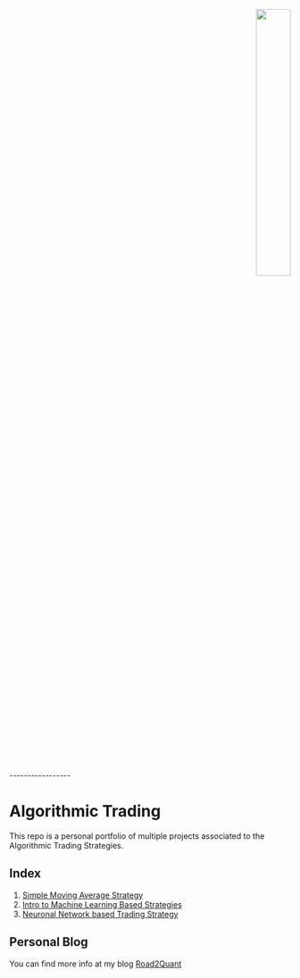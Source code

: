 
<div align="right">
  <a href="http://www.road2quant.com">
    <img src="https://uploads-ssl.webflow.com/5eae007d92687089219c5dec/5eb47da29ced78042e9768ce_long_logo.png" target="_blank"  border="0" width="35%"><br>
  </a>
</div>
-----------------

# Algorithmic Trading
This repo is a personal portfolio of multiple projects associated to the Algorithmic Trading Strategies.

## Index
1. [Simple Moving Average Strategy](./01%20Simple%20Moving%20Average.ipynb)
2. [Intro to Machine Learning Based Strategies](./02%20ML%20Based%20Strategies.ipynb)
3. [Neuronal Network based Trading Strategy](./03%20NN%20Strategy.ipynb)

## Personal Blog
You can find more info at my blog [Road2Quant](https://www.road2quant.com/categories/algo-trading)

